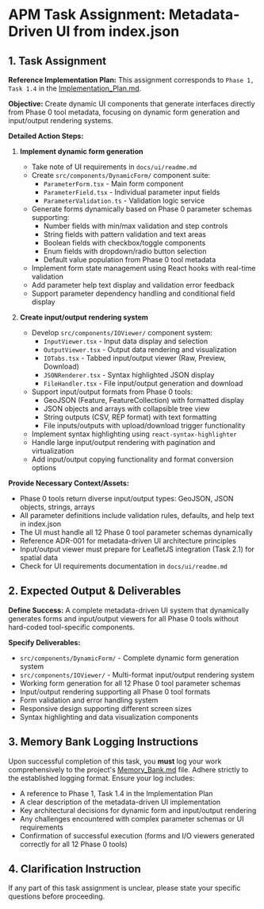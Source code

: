 # APM Task Assignment: Metadata-Driven UI from index.json

## 1. Task Assignment

**Reference Implementation Plan:** This assignment corresponds to `Phase 1, Task 1.4` in the [Implementation_Plan.md](../../Implementation_Plan.md).

**Objective:** Create dynamic UI components that generate interfaces directly from Phase 0 tool metadata, focusing on dynamic form generation and input/output rendering systems.

**Detailed Action Steps:**

1. **Implement dynamic form generation**
   - Take note of UI requirements in `docs/ui/readme.md`
   - Create `src/components/DynamicForm/` component suite:
     - `ParameterForm.tsx` - Main form component
     - `ParameterField.tsx` - Individual parameter input fields
     - `ParameterValidation.ts` - Validation logic service
   - Generate forms dynamically based on Phase 0 parameter schemas supporting:
     - Number fields with min/max validation and step controls
     - String fields with pattern validation and text areas
     - Boolean fields with checkbox/toggle components
     - Enum fields with dropdown/radio button selection
     - Default value population from Phase 0 tool metadata
   - Implement form state management using React hooks with real-time validation
   - Add parameter help text display and validation error feedback
   - Support parameter dependency handling and conditional field display

2. **Create input/output rendering system**
   - Develop `src/components/IOViewer/` component system:
     - `InputViewer.tsx` - Input data display and selection
     - `OutputViewer.tsx` - Output data rendering and visualization  
     - `IOTabs.tsx` - Tabbed input/output viewer (Raw, Preview, Download)
     - `JSONRenderer.tsx` - Syntax highlighted JSON display
     - `FileHandler.tsx` - File input/output generation and download
   - Support input/output formats from Phase 0 tools:
     - GeoJSON (Feature, FeatureCollection) with formatted display
     - JSON objects and arrays with collapsible tree view
     - String outputs (CSV, REP format) with text formatting
     - File inputs/outputs with upload/download trigger functionality
   - Implement syntax highlighting using `react-syntax-highlighter`
   - Handle large input/output rendering with pagination and virtualization
   - Add input/output copying functionality and format conversion options

**Provide Necessary Context/Assets:**
- Phase 0 tools return diverse input/output types: GeoJSON, JSON objects, strings, arrays
- All parameter definitions include validation rules, defaults, and help text in index.json  
- The UI must handle all 12 Phase 0 tool parameter schemas dynamically
- Reference ADR-001 for metadata-driven UI architecture principles
- Input/output viewer must prepare for LeafletJS integration (Task 2.1) for spatial data
- Check for UI requirements documentation in `docs/ui/readme.md`

## 2. Expected Output & Deliverables

**Define Success:** A complete metadata-driven UI system that dynamically generates forms and input/output viewers for all Phase 0 tools without hard-coded tool-specific components.

**Specify Deliverables:**
- `src/components/DynamicForm/` - Complete dynamic form generation system
- `src/components/IOViewer/` - Multi-format input/output rendering system  
- Working form generation for all 12 Phase 0 tool parameter schemas
- Input/output rendering supporting all Phase 0 tool formats
- Form validation and error handling system
- Responsive design supporting different screen sizes
- Syntax highlighting and data visualization components

## 3. Memory Bank Logging Instructions

Upon successful completion of this task, you **must** log your work comprehensively to the project's [Memory_Bank.md](../../Memory_Bank.md) file. Adhere strictly to the established logging format. Ensure your log includes:
- A reference to Phase 1, Task 1.4 in the Implementation Plan
- A clear description of the metadata-driven UI implementation
- Key architectural decisions for dynamic form and input/output rendering
- Any challenges encountered with complex parameter schemas or UI requirements
- Confirmation of successful execution (forms and I/O viewers generated correctly for all 12 Phase 0 tools)

## 4. Clarification Instruction

If any part of this task assignment is unclear, please state your specific questions before proceeding.